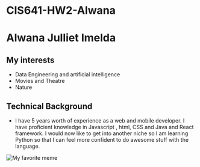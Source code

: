 # CIS641-HW2-Alwana

# Alwana Julliet Imelda

## My interests

* Data Engineering and artificial intelligence
* Movies and Theatre
* Nature

## Technical Background

- I have 5 years worth of experience as a web and mobile developer. I have proficient knowledge in Javascript , html, CSS and Java and React framework. I would now like to get into another niche so I am learning Python so that I can feel more confident to do awesome stuff with the language.

 ![My favorite meme](https://i.giphy.com/media/v1.Y2lkPTc5MGI3NjExODR1bXRnbHV6dnB0NXB1ZjFibXNrbnFmOWlydWppcjY0Z2JrbXBmaCZlcD12MV9pbnRlcm5hbF9naWZfYnlfaWQmY3Q9Zw/DhstvI3zZ598Nb1rFf/giphy.gif)
